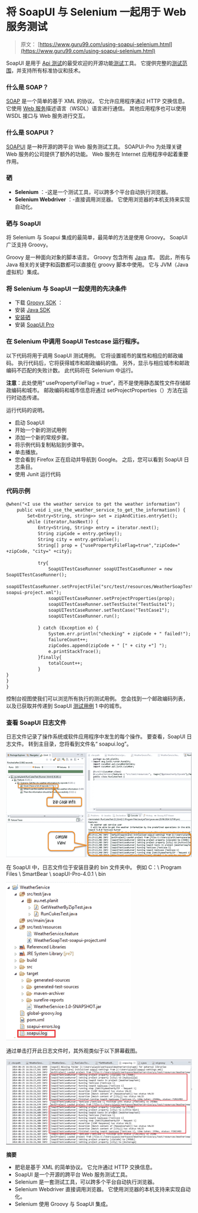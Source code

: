 # 将 SoapUI 与 Selenium 一起用于 Web 服务测试

> 原文： [https://www.guru99.com/using-soapui-selenium.html](https://www.guru99.com/using-soapui-selenium.html)

SoapUI 是用于 [Api 测试](/api-testing.html)的最受欢迎的开源功能[测试](/software-testing.html)工具。 它提供完整的[测试范围](/test-coverage-in-software-testing.html)，并支持所有标准协议和技术。

### 什么是 SOAP？

[SOAP](/introduction-to-soapui.html) 是一个简单的基于 XML 的协议。 它允许应用程序通过 HTTP 交换信息。 它使用 [Web 服务](/web-services-tutorial.html)描述语言（WSDL）语言进行通信。 其他应用程序也可以使用 WSDL 接口与 Web 服务进行交互。

### 什么是 SOAPUI？

[SOAPUI](/introduction-to-soapui.html) 是一种开源的跨平台 Web 服务测试工具。 SOAPUI-Pro 为处理关键 Web 服务的公司提供了额外的功能。 Web 服务在 Internet 应用程序中起着重要作用。

### 硒

*   **Selenium** ：-这是一个测试工具，可以跨多个平台自动执行浏览器。
*   **Selenium Webdriver** ：-直接调用浏览器。 它使用浏览器的本机支持来实现自动化。

### 硒与 SoapUI

将 Selenium 与 Soapui 集成的最简单，最简单的方法是使用 Groovy。 SoapUI 广泛支持 Groovy。

Groovy 是一种面向对象的脚本语言。 Groovy 包含所有 [Java](/java-tutorial.html) 库。 因此，所有与 Java 相关的关键字和函数都可以直接在 groovy 脚本中使用。 它与 JVM（Java 虚拟机）集成。

### 将 Selenium 与 SoapUI 一起使用的先决条件

*   下载 [Groovy SDK](http://groovy.codehaus.org/Download) ：
*   安装 [Java SDK](/install-java.html)
*   [安装硒](/installing-selenium-webdriver.html)
*   安装 [SoapUI Pro](/soapui-installation-configuration.html)

### 在 Selenium 中调用 SoapUI Testcase 运行程序。

以下代码将用于调用 SoapUI 测试用例。 它将设置城市的属性和相应的邮政编码。 执行代码后，它将获得城市和邮政编码的值。 另外，显示与相应城市和邮政编码不匹配的失败计数。 此代码将在 Selenium 中运行。

**注意**：此处使用“ usePropertyFileFlag = true”，而不是使用静态属性文件存储邮政编码和城市。 邮政编码和城市信息将通过 setProjectProperties（）方法在运行时动态传递。

运行代码的说明。

*   启动 SoapUI
*   开始一个新的测试用例
*   添加一个新的常规步骤。
*   将示例代码复制粘贴到步骤中。
*   单击播放。
*   您会看到 Firefox 正在启动并导航到 Google。 之后，您可以看到 SoapUI 日志条目。
*   使用 Junit 运行代码

### 代码示例

```
@when("<I use the weather service to get the weather information")						
    public void i_use_the_weather_service_to_get_the_information() {
        Set<Entry<String, string>> set = zipAndCities.entrySet();
        while (iterator,hasNext)) {
            Entry<String, String> entry = iterator.next();
            String zipCode = entry.getkey();
            String city = entry.getValue();
            String[] prop = {"usePropertyFileFlag=true","zipCode=" +zipCode, "city=" +city};									

            try{
                SoapUITestCaseRunner soapUITestCaseRunner = new	SoapUITestCaseRunner();
                soapUITestCaseRunner.setProjectFile("src/test/resources/WeatherSoapTest-soapui-project.xml");					
                soapUITestCaseRunner.setProjectProperties(prop);
                soapUITestCaseRunner.setTestSuite("TestSuite1");
                soapUITestCaseRunner.setTestCase("TestCase1");
                soapUITestCaseRunner.run();

            } catch (Exception e) {
                System.err.println("checking" + zipCode + " failed!");
                failureCount++;
                zipCodes.append(zipCode + " [" + city +"] ");
                e.printStackTrace();
            }finally{					
                totalCount++;
            }
}
}
}

```

控制台视图使我们可以浏览所有执行的测试用例。 您会找到一个邮政编码列表，以及已获取并传递到 SoapUI [测试用例](/test-case.html) 1 中的城市。

### 查看 SoapUI 日志文件

日志文件记录了操作系统或软件应用程序中发生的每个操作。 要查看，SoapUI 日志文件。 转到主目录，您将看到文件名“ soapui.log”。

![Using SoapUI with Selenium](img/116130edbed64914a2dd111d9b9a8d5d.png "Using SoapUI with Selenium")

在 SoapUI 中，日志文件位于安装目录的 bin 文件夹中。 例如 C：\ Program Files \ SmartBear \ soapUI-Pro-4.0.1 \ bin

![Using SoapUI with Selenium](img/85a6ce8cd5171acac47d4387058d574e.png "Using SoapUI with Selenium")

通过单击打开此日志文件时，其外观类似于以下屏幕截图。

![Using SoapUI with Selenium](img/8bd948fbcabd0dd73e0f493251854695.png "Using SoapUI with Selenium")

**摘要**

*   肥皂是基于 XML 的简单协议。 它允许通过 HTTP 交换信息。
*   SoapUI 是一个开源的跨平台 Web 服务测试工具。
*   Selenium 是一套测试工具，可以跨多个平台自动执行浏览器。
*   Selenium Webdriver 直接调用浏览器。 它使用浏览器的本机支持来实现自动化。
*   Selenium 使用 Groovy 与 SoapUI 集成。